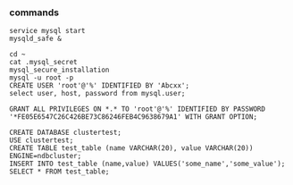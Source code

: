 ### commands
    service mysql start
    mysqld_safe &

    cd ~
    cat .mysql_secret
    mysql_secure_installation
    mysql -u root -p
    CREATE USER 'root'@'%' IDENTIFIED BY 'Abcxx';
    select user, host, password from mysql.user;

    GRANT ALL PRIVILEGES ON *.* TO 'root'@'%' IDENTIFIED BY PASSWORD '*FE05E6547C26C426BE73C86246FEB4C9638679A1' WITH GRANT OPTION;

    CREATE DATABASE clustertest;
    USE clustertest;
    CREATE TABLE test_table (name VARCHAR(20), value VARCHAR(20)) ENGINE=ndbcluster;
    INSERT INTO test_table (name,value) VALUES('some_name','some_value');
    SELECT * FROM test_table;